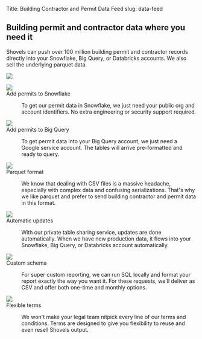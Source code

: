 Title: Building Contractor and Permit Data Feed
slug: data-feed

<!-- hero -->
<section class="hero_container">
  <div class="hero_text-container">
    <h1 class="hero_title text-amber-300">Building permit and contractor data where you need it</h1>
    <p class="hero_description text-lime-50">Shovels can push over 100 million building permit and contractor records directly into your Snowflake, Big Query, or Databricks accounts. We also sell the underlying parquet data.</p>
  </div>
  <div class="hero_image-container">
    <img class="max-h-[500px]" src="theme/images/data-feed/hero.svg">
  </div>
</section>


<!-- elaboration -->
<section class="mx-auto my-24 max-w-7xl px-6">
  <!-- 'table' -->
  <dl class="elaboration_container 3xl:grid-cols-4">
    <div class="elaboration-card">
      <dt class="">
        <div class="mb-6">
          <img src="theme/images/data-feed/ping.png">
        </div>
        <span class="elaboration-card_title">Add permits to Snowflake</span>
      </dt>
      <dd class="elaboration-card_text-container">
        <p class="flex-auto">To get our permit data in Snowflake, we just need your public org and account identifiers. No extra engineering or security support required.</p>
      </dd>
    </div>
    <div class="elaboration-card">
      <dt class="">
        <div class="mb-6">
          <img src="theme/images/data-feed/json.png">
        </div>
        <span class="elaboration-card_title">Add permits to Big Query</span>
      </dt>
      <dd class="elaboration-card_text-container">
        <p class="flex-auto">To get permit data into your Big Query account, we just need a Google service account. The tables will arrive pre-formatted and ready to query.</p>
      </dd>
    </div>
    <div class="elaboration-card">
      <dt class="">
        <div class="mb-6">
          <img src="theme/images/data-feed/accurate.png">
        </div>
        <span class="elaboration-card_title">Parquet format</span>
      </dt>
      <dd class="elaboration-card_text-container">
        <p class="flex-auto">We know that dealing with CSV files is a massive headache, especially with complex data and confusing serializations. That's why we like parquet and prefer to send building contractor and permit data in this format.</p>
      </dd>
    </div>
    <div class="elaboration-card">
      <dt class="">
        <div class="mb-6">
          <img src="theme/images/data-feed/metrics.png">
        </div>
        <span class="elaboration-card_title">Automatic updates</span>
      </dt>
      <dd class="elaboration-card_text-container">
        <p class="flex-auto">With our private table sharing service, updates are done automatically. When we have new production data, it flows into your Snowflake, Big Query, or Databricks account automatically.</p>
      </dd>
    </div>
    <div class="elaboration-card">
      <dt class="">
        <div class="mb-6">
          <img src="theme/images/data-feed/schema.png">
        </div>
        <span class="elaboration-card_title">Custom schema</span>
      </dt>
      <dd class="elaboration-card_text-container">
        <p class="flex-auto">For super custom reporting, we can run SQL locally and format your report exactly the way you want it. For these requests, we'll deliver as CSV and offer both one-time and monthly options.</p>
      </dd>
    </div>
    <div class="elaboration-card">
      <dt class="">
        <div class="mb-6">
          <img src="theme/images/data-feed/terms.png">
        </div>
        <span class="elaboration-card_title">Flexible terms</span>
      </dt>
      <dd class="elaboration-card_text-container">
        <p class="flex-auto">We won't make your legal team nitpick every line of our terms and conditions. Terms are designed to give you flexibility to reuse and even resell Shovels output.</p>
      </dd>
    </div>
  </dl>
</section>
